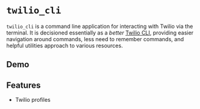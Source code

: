 # `twilio_cli`

`twilio_cli` is a command line application for interacting with Twilio via the terminal. It is decisioned essentially as a _better_ [Twilio CLI](https://www.twilio.com/docs/twilio-cli/quickstart), providing easier navigation around commands, less need to remember commands, and helpful utilities approach to various resources.

## Demo

## Features

- Twilio profiles